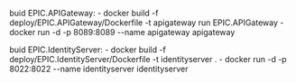 buid EPIC.APIGateway:
        - docker build -f deploy/EPIC.APIGateway/Dockerfile -t apigateway
run EPIC.APIGateway
        -  docker run -d -p 8089:8089 --name apigateway apigateway

buid EPIC.IdentityServer:
	- docker build -f deploy/EPIC.IdentityServer/Dockerfile -t identityserver .
        -  docker run -d -p 8022:8022 --name identityserver identityserver
